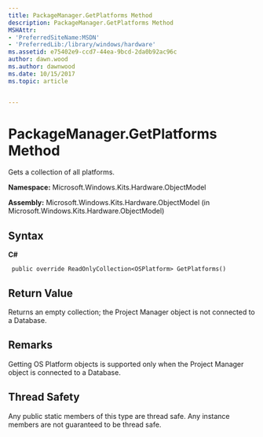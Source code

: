 ```yaml
---
title: PackageManager.GetPlatforms Method
description: PackageManager.GetPlatforms Method
MSHAttr:
- 'PreferredSiteName:MSDN'
- 'PreferredLib:/library/windows/hardware'
ms.assetid: e75402e9-ccd7-44ea-9bcd-2da0b92ac96c
author: dawn.wood
ms.author: dawnwood
ms.date: 10/15/2017
ms.topic: article


---
```


# PackageManager.GetPlatforms Method


Gets a collection of all platforms.

**Namespace:** Microsoft.Windows.Kits.Hardware.ObjectModel

**Assembly:** Microsoft.Windows.Kits.Hardware.ObjectModel (in Microsoft.Windows.Kits.Hardware.ObjectModel)

## <span id="Syntax"></span><span id="syntax"></span><span id="SYNTAX"></span>Syntax


**C#**

` public override ReadOnlyCollection<OSPlatform> GetPlatforms()`

## <span id="Return_Value"></span><span id="return_value"></span><span id="RETURN_VALUE"></span>Return Value


Returns an empty collection; the Project Manager object is not connected to a Database.

## <span id="Remarks"></span><span id="remarks"></span><span id="REMARKS"></span>Remarks


Getting OS Platform objects is supported only when the Project Manager object is connected to a Database.

## <span id="Thread_Safety"></span><span id="thread_safety"></span><span id="THREAD_SAFETY"></span>Thread Safety


Any public static members of this type are thread safe. Any instance members are not guaranteed to be thread safe.

 

 






